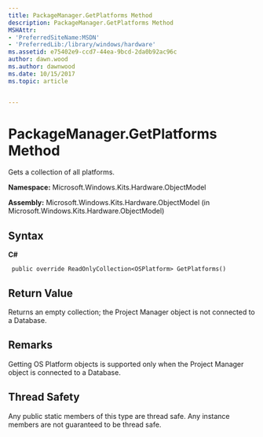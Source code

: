 ```yaml
---
title: PackageManager.GetPlatforms Method
description: PackageManager.GetPlatforms Method
MSHAttr:
- 'PreferredSiteName:MSDN'
- 'PreferredLib:/library/windows/hardware'
ms.assetid: e75402e9-ccd7-44ea-9bcd-2da0b92ac96c
author: dawn.wood
ms.author: dawnwood
ms.date: 10/15/2017
ms.topic: article


---
```


# PackageManager.GetPlatforms Method


Gets a collection of all platforms.

**Namespace:** Microsoft.Windows.Kits.Hardware.ObjectModel

**Assembly:** Microsoft.Windows.Kits.Hardware.ObjectModel (in Microsoft.Windows.Kits.Hardware.ObjectModel)

## <span id="Syntax"></span><span id="syntax"></span><span id="SYNTAX"></span>Syntax


**C#**

` public override ReadOnlyCollection<OSPlatform> GetPlatforms()`

## <span id="Return_Value"></span><span id="return_value"></span><span id="RETURN_VALUE"></span>Return Value


Returns an empty collection; the Project Manager object is not connected to a Database.

## <span id="Remarks"></span><span id="remarks"></span><span id="REMARKS"></span>Remarks


Getting OS Platform objects is supported only when the Project Manager object is connected to a Database.

## <span id="Thread_Safety"></span><span id="thread_safety"></span><span id="THREAD_SAFETY"></span>Thread Safety


Any public static members of this type are thread safe. Any instance members are not guaranteed to be thread safe.

 

 






